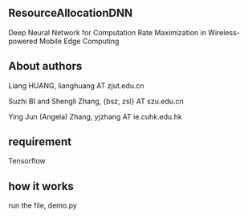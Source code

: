 ## ResourceAllocationDNN

Deep Neural Network for Computation Rate Maximization in Wireless-powered Mobile Edge Computing


## About authors

Liang HUANG, lianghuang AT zjut.edu.cn

Suzhi BI and Shengli Zhang, {bsz, zsl} AT szu.edu.cn

Ying Jun (Angela) Zhang, yjzhang AT ie.cuhk.edu.hk



## requirement

Tensorflow

## how it works

run the file, demo.py
